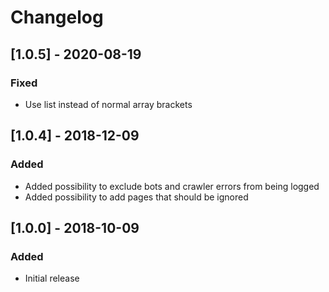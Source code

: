 # Changelog

## [1.0.5] - 2020-08-19

### Fixed

- Use list instead of normal array brackets

## [1.0.4] - 2018-12-09

### Added

- Added possibility to exclude bots and crawler errors from being logged
- Added possibility to add pages that should be ignored

## [1.0.0] - 2018-10-09

### Added

- Initial release


